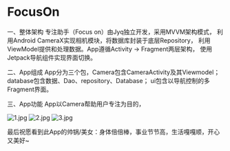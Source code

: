 # FocusOn

一、整体架构
专注助手（Focus on）由Jyq独立开发，采用MVVM架构模式，
利用Android CameraX实现相机模块，将数据库封装于底层Repository，
利用ViewModel提供和处理数据。App遵循Activity -> Fragment两层架构，
使用Jetpack导航组件实现界面切换。

二、App组成
App分为三个包，Camera包含CameraActivity及其Viewmodel；
database包含数据、Dao、repository、Database；
ui包含以导航控制的多Fragment界面。

三、App功能
App以Camera帮助用户专注为目的，

![1.jpg](https://s2.loli.net/2022/08/01/gWo3F5HxrQIwlYC.jpg)  ![2.jpg](https://s2.loli.net/2022/08/01/hNkAM1ufWZDx6y3.jpg)  ![3.jpg](https://s2.loli.net/2022/08/01/APjonDHRN4U39tS.jpg)




最后祝愿看到此App的帅锅/美女：身体倍倍棒，事业节节高，生活嘎嘎顺，开心又美好~

